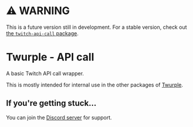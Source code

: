 # ⚠ WARNING

This is a future version still in development. For a stable version, check out [the `twitch-api-call` package](https://www.npmjs.com/package/twitch-api-call).

# Twurple - API call

A basic Twitch API call wrapper.

This is mostly intended for internal use in the other packages of [Twurple](https://github.com/twurple/twurple).

## If you're getting stuck...

You can join the [Discord server](https://discord.gg/b9ZqMfz) for support.
